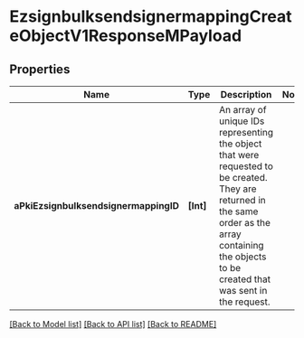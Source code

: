 # EzsignbulksendsignermappingCreateObjectV1ResponseMPayload

## Properties
Name | Type | Description | Notes
------------ | ------------- | ------------- | -------------
**aPkiEzsignbulksendsignermappingID** | **[Int]** | An array of unique IDs representing the object that were requested to be created.  They are returned in the same order as the array containing the objects to be created that was sent in the request. | 

[[Back to Model list]](../README.md#documentation-for-models) [[Back to API list]](../README.md#documentation-for-api-endpoints) [[Back to README]](../README.md)


